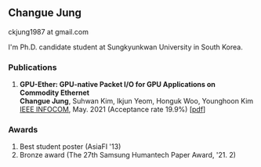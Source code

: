 ## Changue Jung
ckjung1987 at gmail.com  


I'm Ph.D. candidate student at Sungkyunkwan University in South Korea.

### Publications
1. **GPU-Ether: GPU-native Packet I/O for GPU Applications on Commodity Ethernet**  
   **Changue Jung**, Suhwan Kim, Ikjun Yeom, Honguk Woo, Younghoon Kim  
   [IEEE INFOCOM](https://infocom2021.ieee-infocom.org/accepted-paper-list-main-conference), May. 2021 (Acceptance rate 19.9%) [[pdf](https://github.com/ckjung1987/ckjung1987.github.io/blob/main/assets/papers/INFOCOM_21_GPU_Ether.pdf)]



### Awards

1. Best student poster (AsiaFI '13)
2. Bronze award (The 27th Samsung Humantech Paper Award, '21. 2)
